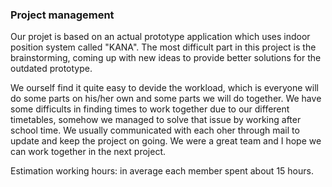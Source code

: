 ### Project management

Our projet is based on an actual prototype application which uses indoor position system  called "KANA". The most difficult part in this project is the brainstorming, coming up with new ideas to provide better solutions for the outdated prototype.





We ourself find it quite easy to devide the workload, which is everyone will do some parts on his/her own and some parts we will do together. We have some difficults in finding times to work together due to our different timetables, somehow we managed to solve that issue by working after school time. We usually communicated with each oher through mail to update and keep the project on going. We were a great team and I hope we can work together in the next project.





Estimation working hours: in average each member spent about 15 hours.

